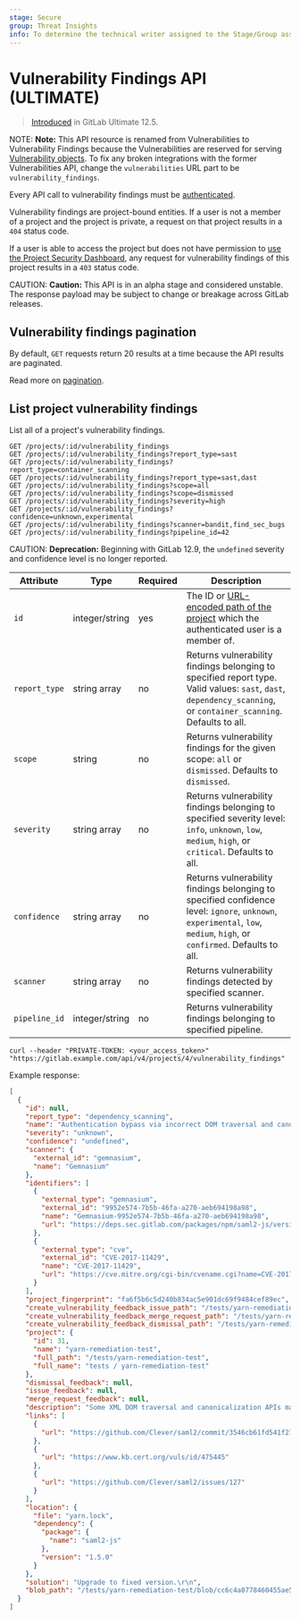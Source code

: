 ```yaml
---
stage: Secure
group: Threat Insights
info: To determine the technical writer assigned to the Stage/Group associated with this page, see https://about.gitlab.com/handbook/engineering/ux/technical-writing/#assignments
---
```


# Vulnerability Findings API **(ULTIMATE)**

> [Introduced](https://gitlab.com/gitlab-org/gitlab/-/merge_requests/19029) in GitLab Ultimate 12.5.

NOTE: **Note:**
This API resource is renamed from Vulnerabilities to Vulnerability Findings because the Vulnerabilities are reserved
for serving [Vulnerability objects](https://gitlab.com/gitlab-org/gitlab/-/issues/13561).
To fix any broken integrations with the former Vulnerabilities API, change the `vulnerabilities` URL part to be
`vulnerability_findings`.

Every API call to vulnerability findings must be [authenticated](README.md#authentication).

Vulnerability findings are project-bound entities. If a user is not
a member of a project and the project is private, a request on
that project results in a `404` status code.

If a user is able to access the project but does not have permission to
[use the Project Security Dashboard](../user/permissions.md#project-members-permissions),
any request for vulnerability findings of this project results in a `403` status code.

CAUTION: **Caution:**
This API is in an alpha stage and considered unstable.
The response payload may be subject to change or breakage
across GitLab releases.

## Vulnerability findings pagination

By default, `GET` requests return 20 results at a time because the API results
are paginated.

Read more on [pagination](README.md#pagination).

## List project vulnerability findings

List all of a project's vulnerability findings.

```plaintext
GET /projects/:id/vulnerability_findings
GET /projects/:id/vulnerability_findings?report_type=sast
GET /projects/:id/vulnerability_findings?report_type=container_scanning
GET /projects/:id/vulnerability_findings?report_type=sast,dast
GET /projects/:id/vulnerability_findings?scope=all
GET /projects/:id/vulnerability_findings?scope=dismissed
GET /projects/:id/vulnerability_findings?severity=high
GET /projects/:id/vulnerability_findings?confidence=unknown,experimental
GET /projects/:id/vulnerability_findings?scanner=bandit,find_sec_bugs
GET /projects/:id/vulnerability_findings?pipeline_id=42
```

CAUTION: **Deprecation:**
Beginning with GitLab 12.9, the `undefined` severity and confidence level is no longer reported.

| Attribute     | Type           | Required | Description                                                                                                                                                                         |
| ------------- | -------------- | -------- | ------------------------------------------------------------------------------------------------------------------------------------------------------------------------------------|
| `id`          | integer/string | yes      | The ID or [URL-encoded path of the project](README.md#namespaced-path-encoding) which the authenticated user is a member of.                                                        |
| `report_type` | string array   | no       | Returns vulnerability findings belonging to specified report type. Valid values: `sast`, `dast`, `dependency_scanning`, or `container_scanning`. Defaults to all.                   |
| `scope`       | string         | no       | Returns vulnerability findings for the given scope: `all` or `dismissed`. Defaults to `dismissed`.                                                                                  |
| `severity`    | string array   | no       | Returns vulnerability findings belonging to specified severity level: `info`, `unknown`, `low`, `medium`, `high`, or `critical`. Defaults to all.                                   |
| `confidence`  | string array   | no       | Returns vulnerability findings belonging to specified confidence level: `ignore`, `unknown`, `experimental`, `low`, `medium`, `high`, or `confirmed`. Defaults to all.              |
| `scanner`     | string array   | no       | Returns vulnerability findings detected by specified scanner.
| `pipeline_id` | integer/string | no       | Returns vulnerability findings belonging to specified pipeline.                                                                                                                     |

```shell
curl --header "PRIVATE-TOKEN: <your_access_token>" "https://gitlab.example.com/api/v4/projects/4/vulnerability_findings"
```

Example response:

```json
[
  {
    "id": null,
    "report_type": "dependency_scanning",
    "name": "Authentication bypass via incorrect DOM traversal and canonicalization in saml2-js",
    "severity": "unknown",
    "confidence": "undefined",
    "scanner": {
      "external_id": "gemnasium",
      "name": "Gemnasium"
    },
    "identifiers": [
      {
        "external_type": "gemnasium",
        "external_id": "9952e574-7b5b-46fa-a270-aeb694198a98",
        "name": "Gemnasium-9952e574-7b5b-46fa-a270-aeb694198a98",
        "url": "https://deps.sec.gitlab.com/packages/npm/saml2-js/versions/1.5.0/advisories"
      },
      {
        "external_type": "cve",
        "external_id": "CVE-2017-11429",
        "name": "CVE-2017-11429",
        "url": "https://cve.mitre.org/cgi-bin/cvename.cgi?name=CVE-2017-11429"
      }
    ],
    "project_fingerprint": "fa6f5b6c5d240b834ac5e901dc69f9484cef89ec",
    "create_vulnerability_feedback_issue_path": "/tests/yarn-remediation-test/vulnerability_feedback",
    "create_vulnerability_feedback_merge_request_path": "/tests/yarn-remediation-test/vulnerability_feedback",
    "create_vulnerability_feedback_dismissal_path": "/tests/yarn-remediation-test/vulnerability_feedback",
    "project": {
      "id": 31,
      "name": "yarn-remediation-test",
      "full_path": "/tests/yarn-remediation-test",
      "full_name": "tests / yarn-remediation-test"
    },
    "dismissal_feedback": null,
    "issue_feedback": null,
    "merge_request_feedback": null,
    "description": "Some XML DOM traversal and canonicalization APIs may be inconsistent in handling of comments within XML nodes. Incorrect use of these APIs by some SAML libraries results in incorrect parsing of the inner text of XML nodes such that any inner text after the comment is lost prior to cryptographically signing the SAML message. Text after the comment therefore has no impact on the signature on the SAML message.\r\n\r\nA remote attacker can modify SAML content for a SAML service provider without invalidating the cryptographic signature, which may allow attackers to bypass primary authentication for the affected SAML service provider.",
    "links": [
      {
        "url": "https://github.com/Clever/saml2/commit/3546cb61fd541f219abda364c5b919633609ef3d#diff-af730f9f738de1c9ad87596df3f6de84R279"
      },
      {
        "url": "https://www.kb.cert.org/vuls/id/475445"
      },
      {
        "url": "https://github.com/Clever/saml2/issues/127"
      }
    ],
    "location": {
      "file": "yarn.lock",
      "dependency": {
        "package": {
          "name": "saml2-js"
        },
        "version": "1.5.0"
      }
    },
    "solution": "Upgrade to fixed version.\r\n",
    "blob_path": "/tests/yarn-remediation-test/blob/cc6c4a0778460455ae5d16ca7025ca9ca1ca75ac/yarn.lock"
  }
]
```
